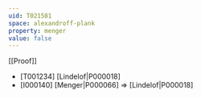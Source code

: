 ```yaml
---
uid: T021581
space: alexandroff-plank
property: menger
value: false
---
```

[[Proof]]

* [T001234] [Lindelof|P000018]
* [I000140] [Menger|P000066] => [Lindelof|P000018]

